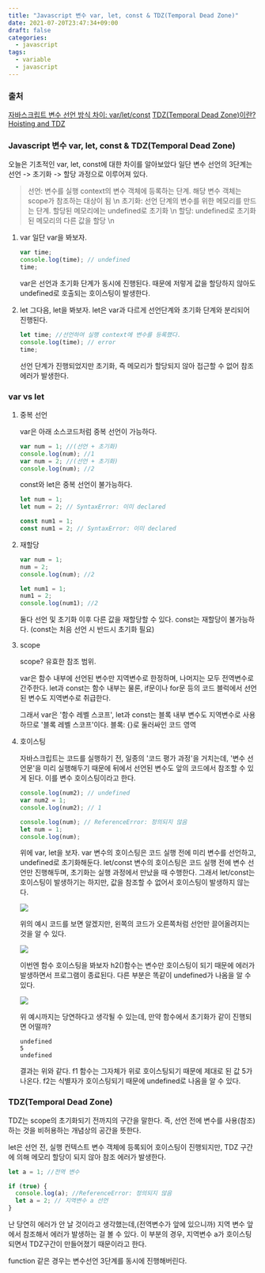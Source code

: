 ```yaml
---
title: "Javascript 변수 var, let, const & TDZ(Temporal Dead Zone)"
date: 2021-07-20T23:47:34+09:00
draft: false
categories:
  - javascript
tags:
  - variable
  - javascript
---
```



### 출처

[자바스크립트 변수 선언 방식 차이: var/let/const](https://curryyou.tistory.com/192)
[TDZ(Temporal Dead Zone)이란?](https://noogoonaa.tistory.com/78)
[Hoisting and TDZ](https://velog.io/@open_h/Hoisting-and-TDZ)

### Javascript 변수 var, let, const & TDZ(Temporal Dead Zone)

오늘은 기초적인 var, let, const에 대한 차이를 알아보았다
일단 변수 선언의 3단계는 선언 -> 초기화 -> 할당 과정으로 이루어져 있다.

> 선언: 변수를 실행 context의 변수 객체에 등록하는 단계. 해당 변수 객체는 scope가 참조하는 대상이 됨 \n
> 초기화: 선언 단계의 변수를 위한 메모리를 만드는 단계. 할당된 메모리에는 undefined로 초기화 \n
> 할당: undefined로 초기화된 메모리의 다른 값을 할당 \n

1. var
   일단 var을 봐보자.

   ```javascript
   var time;
   console.log(time); // undefined
   time;
   ```

   var은 선언과 초기화 단계가 동시에 진행된다.
   때문에 저렇게 값을 할당하지 않아도 undefined로 호출되는 호이스팅이 발생한다.

2. let
   그다음, let을 봐보자.
   let은 var과 다르게 선언단계와 초기화 단계와 분리되어 진행된다.

   ```javascript
   let time; //선언하여 실행 context에 변수를 등록했다.
   console.log(time); // error
   time;
   ```

   선언 단계가 진행되었지만
   초기화, 즉 메모리가 할당되지 않아 접근할 수 없어 참조 에러가 발생한다.

### var vs let

1. 중복 선언

   var은 아래 소스코드처럼 중복 선언이 가능하다.

   ```javascript
   var num = 1; //(선언 + 초기화)
   console.log(num); //1
   var num = 2; //(선언 + 초기화)
   console.log(num); //2
   ```

   const와 let은 중복 선언이 불가능하다.

   ```javascript
   let num = 1;
   let num = 2; // SyntaxError: 이미 declared

   const num1 = 1;
   const num1 = 2; // SyntaxError: 이미 declared
   ```

2. 재할당

   ```javascript
   var num = 1;
   num = 2;
   console.log(num); //2

   let num1 = 1;
   num1 = 2;
   console.log(num1); //2
   ```

   둘다 선언 및 초기화 이후 다른 값을 재할당할 수 있다.
   const는 재할당이 불가능하다.
   (const는 처음 선언 시 반드시 초기화 필요)

3. scope

   scope? 유효한 참조 범위.

   var은 함수 내부에 선언된 변수만 지역변수로 한정하며, 나머지는 모두 전역변수로 간주한다.
   let과 const는 함수 내부는 물론, if문이나 for문 등의 코드 블럭에서 선언된 변수도 지역변수로 취급한다.

   그래서 var은 '함수 레벨 스코프',
   let과 const는 블록 내부 변수도 지역변수로 사용하므로 '블록 레벨 스코프'이다.
   블록: {}로 둘러싸인 코드 영역

4. 호이스팅

   자바스크립트는 코드를 실행하기 전, 일종의 '코드 평가 과정'을 거치는데,
   '변수 선언문'을 미리 실행해두기 때문에 뒤에서 선언된 변수도 앞의 코드에서 참조할 수 있게 된다.
   이를 변수 호이스팅이라고 한다.

   ```javascript
   console.log(num2); // undefined
   var num2 = 1;
   console.log(num2); // 1

   console.log(num); // ReferenceError: 정의되지 않음
   let num = 1;
   console.log(num);
   ```

   위에 var, let을 보자.
   var 변수의 호이스팅은 코드 실행 전에 미리 변수를 선언하고, undefined로 초기화해둔다.
   let/const 변수의 호이스팅은 코드 실행 전에 변수 선언만 진행해두며, 초기화는 실행 과정에서 만났을 때 수행한다.
   그래서 let/const는 호이스팅이 발생하기는 하지만, 값을 참조할 수 없어서 호이스팅이 발생하지 않는다.

   <img src="https://user-images.githubusercontent.com/46602874/127586681-81107bdb-b4da-43b5-bc32-dc913e61db28.png">

   위의 예시 코드를 보면 알겠지만,
   왼쪽의 코드가 오른쪽처럼 선언만 끌어올려지는 것을 알 수 있다.

   <img src="https://user-images.githubusercontent.com/46602874/127588033-80a12f0e-3687-49f8-8013-734c70fa2998.png">

   이번엔 함수 호이스팅을 봐보자
   h2()함수는 변수만 호이스팅이 되기 때문에 에러가 발생하면서 프로그램이 종료된다.
   다른 부분은 똑같이 undefined가 나옴을 알 수 있다.

   <img src="https://user-images.githubusercontent.com/46602874/127588586-5ec5dcbd-9027-4549-bd2f-84e4a5e922a0.png">

   위 예시까지는 당연하다고 생각될 수 있는데,
   만약 함수에서 초기화가 같이 진행되면 어떨까?

   ```
   undefined
   5
   undefined
   ```

   결과는 위와 같다.
   f1 함수는 그자체가 위로 호이스팅되기 때문에 제대로 된 값 5가 나온다.
   f2는 식별자가 호이스팅되기 때문에 undefined로 나옴을 알 수 있다.

### TDZ(Temporal Dead Zone)

TDZ는 scope의 초기화되기 전까지의 구간을 말한다.
즉, 선언 전에 변수를 사용(참조)하는 것을 비허용하는 개념상의 공간을 뜻한다.

let은 선언 전, 실행 컨텍스트 변수 객체에 등록되어 호이스팅이 진행되지만,
TDZ 구간에 의해 메모리 할당이 되지 않아 참조 에러가 발생한다.

```javascript
let a = 1; //전역 변수

if (true) {
  console.log(a); //ReferenceError: 정의되지 않음
  let a = 2; // 지역변수 a 선언
}
```

난 당연히 에러가 안 날 것이라고 생각했는데,(전역변수가 앞에 있으니까)
지역 변수 앞에서 참조해서 에러가 발생하는 걸 볼 수 있다.
이 부분의 경우, 지역변수 a가 호이스팅되면서 TDZ구간이 만들어졌기 때문이라고 한다.

function 같은 경우는 변수선언 3단계를 동시에 진행해버린다.
